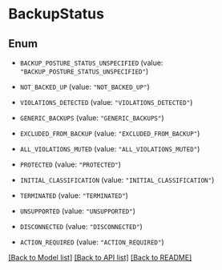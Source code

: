 # BackupStatus

## Enum


* `BACKUP_POSTURE_STATUS_UNSPECIFIED` (value: `"BACKUP_POSTURE_STATUS_UNSPECIFIED"`)

* `NOT_BACKED_UP` (value: `"NOT_BACKED_UP"`)

* `VIOLATIONS_DETECTED` (value: `"VIOLATIONS_DETECTED"`)

* `GENERIC_BACKUPS` (value: `"GENERIC_BACKUPS"`)

* `EXCLUDED_FROM_BACKUP` (value: `"EXCLUDED_FROM_BACKUP"`)

* `ALL_VIOLATIONS_MUTED` (value: `"ALL_VIOLATIONS_MUTED"`)

* `PROTECTED` (value: `"PROTECTED"`)

* `INITIAL_CLASSIFICATION` (value: `"INITIAL_CLASSIFICATION"`)

* `TERMINATED` (value: `"TERMINATED"`)

* `UNSUPPORTED` (value: `"UNSUPPORTED"`)

* `DISCONNECTED` (value: `"DISCONNECTED"`)

* `ACTION_REQUIRED` (value: `"ACTION_REQUIRED"`)


[[Back to Model list]](../README.md#documentation-for-models) [[Back to API list]](../README.md#documentation-for-api-endpoints) [[Back to README]](../README.md)


